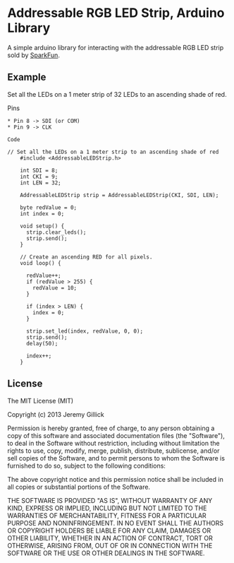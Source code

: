 Addressable RGB LED Strip, Arduino Library
=========================================

A simple arduino library for interacting with the addressable RGB LED strip sold by [SparkFun](https://www.sparkfun.com/products/11272).


Example
-------
Set all the LEDs on a 1 meter strip of 32 LEDs to an ascending shade of red.

Pins
~~~~
* Pin 8 -> SDI (or COM)
* Pin 9 -> CLK

Code
~~~~

    // Set all the LEDs on a 1 meter strip to an ascending shade of red
		#include <AddressableLEDStrip.h>

		int SDI = 8;
		int CKI = 9;
		int LEN = 32;

		AddressableLEDStrip strip = AddressableLEDStrip(CKI, SDI, LEN);

		byte redValue = 0;
		int index = 0;

		void setup() {
		  strip.clear_leds();
		  strip.send();
		}

		// Create an ascending RED for all pixels.
		void loop() {
  
		  redValue++;
		  if (redValue > 255) {
		    redValue = 10;
		  }
  
		  if (index > LEN) {
		    index = 0;
		  }
  
		  strip.set_led(index, redValue, 0, 0);
		  strip.send();
		  delay(50);
  
		  index++;
		}


License
-------
The MIT License (MIT)

Copyright (c) 2013 Jeremy Gillick

Permission is hereby granted, free of charge, to any person obtaining a copy of
this software and associated documentation files (the "Software"), to deal in
the Software without restriction, including without limitation the rights to
use, copy, modify, merge, publish, distribute, sublicense, and/or sell copies of
the Software, and to permit persons to whom the Software is furnished to do so,
subject to the following conditions:

The above copyright notice and this permission notice shall be included in all
copies or substantial portions of the Software.

THE SOFTWARE IS PROVIDED "AS IS", WITHOUT WARRANTY OF ANY KIND, EXPRESS OR
IMPLIED, INCLUDING BUT NOT LIMITED TO THE WARRANTIES OF MERCHANTABILITY, FITNESS
FOR A PARTICULAR PURPOSE AND NONINFRINGEMENT. IN NO EVENT SHALL THE AUTHORS OR
COPYRIGHT HOLDERS BE LIABLE FOR ANY CLAIM, DAMAGES OR OTHER LIABILITY, WHETHER
IN AN ACTION OF CONTRACT, TORT OR OTHERWISE, ARISING FROM, OUT OF OR IN
CONNECTION WITH THE SOFTWARE OR THE USE OR OTHER DEALINGS IN THE SOFTWARE.
